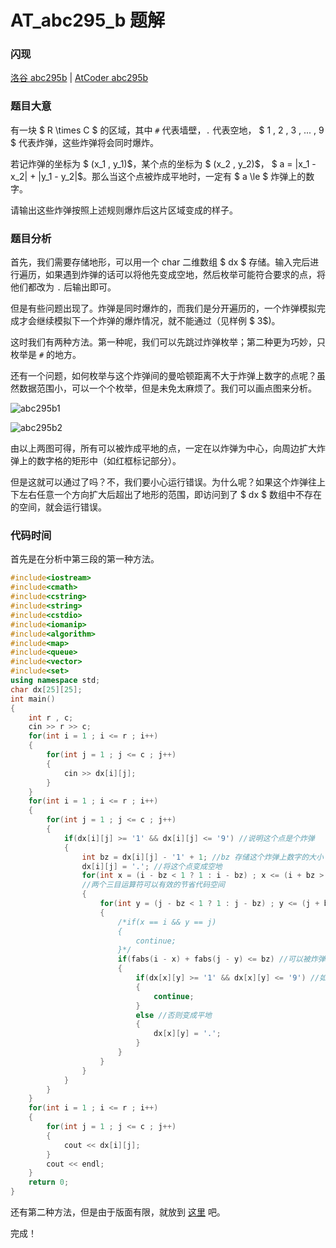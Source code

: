 # AT_abc295_b 题解

### 闪现
[洛谷 abc295b](https://www.luogu.com.cn/problem/AT_abc295_b) | [AtCoder abc295b](https://atcoder.jp/contests/abc295/tasks/abc295_b)

### 题目大意

有一块 $ R \times C $ 的区域，其中 ```#``` 代表墙壁，```.``` 代表空地， $ 1 , 2 , 3 , ... , 9 $ 代表炸弹，这些炸弹将会同时爆炸。

若记炸弹的坐标为 $ (x_1 , y_1)$，某个点的坐标为 $ (x_2 , y_2)$， $ a = |x_1 - x_2| + |y_1 - y_2|$。那么当这个点被炸成平地时，一定有 $ a \le $ 炸弹上的数字。

请输出这些炸弹按照上述规则爆炸后这片区域变成的样子。

### 题目分析

首先，我们需要存储地形，可以用一个 char 二维数组 $ dx $ 存储。输入完后进行遍历，如果遇到炸弹的话可以将他先变成空地，然后枚举可能符合要求的点，将他们都改为 ```.``` 后输出即可。

但是有些问题出现了。炸弹是同时爆炸的，而我们是分开遍历的，一个炸弹模拟完成才会继续模拟下一个炸弹的爆炸情况，就不能通过（见样例 $ 3$)。

这时我们有两种方法。第一种呢，我们可以先跳过炸弹枚举；第二种更为巧妙，只枚举是 ```#``` 的地方。

还有一个问题，如何枚举与这个炸弹间的曼哈顿距离不大于炸弹上数字的点呢？虽然数据范围小，可以一个个枚举，但是未免太麻烦了。我们可以画点图来分析。

![abc295b1](https://cdn.luogu.com.cn/upload/image_hosting/e7z5xtf5.png)

![abc295b2](https://cdn.luogu.com.cn/upload/image_hosting/e21h74t5.png)

由以上两图可得，所有可以被炸成平地的点，一定在以炸弹为中心，向周边扩大炸弹上的数字格的矩形中（如红框标记部分）。

但是这就可以通过了吗？不，我们要小心运行错误。为什么呢？如果这个炸弹往上下左右任意一个方向扩大后超出了地形的范围，即访问到了 $ dx $ 数组中不存在的空间，就会运行错误。

### 代码时间

首先是在分析中第三段的第一种方法。

```cpp
#include<iostream>
#include<cmath>
#include<cstring>
#include<string>
#include<cstdio>
#include<iomanip>
#include<algorithm>
#include<map>
#include<queue>
#include<vector>
#include<set>
using namespace std;
char dx[25][25];
int main()
{
	int r , c;
	cin >> r >> c;
	for(int i = 1 ; i <= r ; i++)
	{
		for(int j = 1 ; j <= c ; j++)
		{
			cin >> dx[i][j];
		}
	}
	for(int i = 1 ; i <= r ; i++)
	{
		for(int j = 1 ; j <= c ; j++)
		{
			if(dx[i][j] >= '1' && dx[i][j] <= '9') //说明这个点是个炸弹 
			{
				int bz = dx[i][j] - '1' + 1; //bz 存储这个炸弹上数字的大小 
				dx[i][j] = '.'; //将这个点变成空地 
				for(int x = (i - bz < 1 ? 1 : i - bz) ; x <= (i + bz > r ? r : i + bz) ; x++)
				//两个三目运算符可以有效的节省代码空间 
				{
					for(int y = (j - bz < 1 ? 1 : j - bz) ; y <= (j + bz > c ? c : j + bz) ; y++)
					{
						/*if(x == i && y == j)
						{
							continue;
						}*/
						if(fabs(i - x) + fabs(j - y) <= bz) //可以被炸弹炸成平地 
						{
							if(dx[x][y] >= '1' && dx[x][y] <= '9') //如果是炸弹则跳过 
							{
								continue;
							}
							else //否则变成平地 
							{
								dx[x][y] = '.';
							}
						}
					}
				}
			}
		}
	}
	for(int i = 1 ; i <= r ; i++)
	{
		for(int j = 1 ; j <= c ; j++)
		{
			cout << dx[i][j];
		}
		cout << endl;
	}
    return 0;
}
```

还有第二种方法，但是由于版面有限，就放到 [这里](https://www.luogu.com.cn/paste/rbpqyj6o) 吧。

完成！